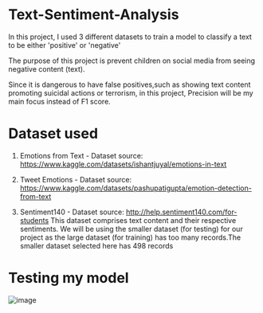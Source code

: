# Text-Sentiment-Analysis
In this project, I used 3 different datasets to train a model to classify a text to be either 'positive' or 'negative'

The purpose of this project is prevent children on social media from seeing negative content (text).

Since it is dangerous to have false positives,such as showing text content promoting suicidal actions or terrorism, in this project, Precision will be my main focus instead of F1 score.


# Dataset used

1) Emotions from Text - Dataset source: https://www.kaggle.com/datasets/ishantjuyal/emotions-in-text

2) Tweet Emotions - Dataset source: https://www.kaggle.com/datasets/pashupatigupta/emotion-detection-from-text

3) Sentiment140 - Dataset source:  http://help.sentiment140.com/for-students
This dataset comprises text content and their respective sentiments. We will be using the 
smaller dataset (for testing) for our project as the large dataset (for training) has too many 
records.The smaller dataset selected here has 498 records

# Testing my model
![image](https://user-images.githubusercontent.com/66168700/204096613-6318795a-d442-479a-b653-84fdbd50fd31.png)
